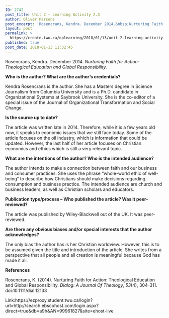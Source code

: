 ```yaml
---
ID: 2742
post_title: Unit 2 – Learning Activity 2.3
author: Oliver Parsons
post_excerpt: 'Rosencrans, Kendra. December 2014.&nbsp;Nurturing Faith for Action: Theological Education and Global Responsibility.&nbsp; Who is the author? What are the author&rsquo;s credentials? Kendra Rosencrans is the author. She has a Masters degree in Science Journalism from Columbia University and is a&nbsp;Ph.D.... <a href="https://create.twu.ca/oplearning/2018/01/13/unit-2-learning-activity-2-3/"> Continue Reading &rarr;</a>'
layout: post
permalink: >
  https://create.twu.ca/oplearning/2018/01/13/unit-2-learning-activity-2-3/
published: true
post_date: 2018-01-13 11:32:45
---
```

<p>Rosencrans, Kendra. December 2014. <em>Nurturing Faith for Action: Theological Education and Global Responsibility. </em></p>
<p><strong>Who is the author? What are the author&#8217;s credentials?</strong></p>
<p>Kendra Rosencrans is the author. She has a Masters degree in Science Journalism from Columbia University and is a Ph.D. candidate in Organizational Systems at Saybrook University. She is the co-editor of a special issue of the Journal of Organizational Transformation and Social Change.</p>
<p><strong>Is the source up to date? </strong></p>
<p>The article was written late in 2014. Therefore, while it is a few years old now, it speaks to economic issues that we still face today. Some of the article focuses on the oil industry, which is information that could be updated. However, the last half of her article focuses on Christian economics and ethics which is still a very relevant topic.</p>
<p><strong>What are the intentions of the author? Who is the intended audience?</strong></p>
<p>The author intends to make a connection between faith and our business and consumer practices. She uses the phrase &#8220;whole-world ethic of well-being&#8221; to describe how Christians should make decisions regarding consumption and business practice. The intended audience are church and business leaders, as well as Christian scholars and educators.</p>
<p><strong>Publication type/process &#8211; Who published the article? Was it peer-reviewed? </strong></p>
<p>The article was published by Wiley-Blackwell out of the UK. It was peer-reviewed.</p>
<p><strong>Are there any obvious biases and/or special interests that the author acknowledges? </strong></p>
<p>The only bias the author has is her Christian worldview. However, this is to be assumed given the title and introduction of the article. She writes from a perspective that all people and all creation is meaningful because God has made it all.</p>
<p><strong>References</strong></p>
<div class="cite-indent" dir="ltr">
<p class="body-paragraph">Rosencrans, K. (2014). Nurturing Faith for Action: Theological Education and Global Responsibility. <i>Dialog: A Journal Of Theology</i>, <i>53</i>(4), 304-311. doi:10.1111/dial.12133</p>
<p>Link:https://ezproxy.student.twu.ca/login?url=http://search.ebscohost.com/login.aspx?direct=true&amp;db=a9h&amp;AN=99961827&amp;site=ehost-live</p>
</p>
</div>